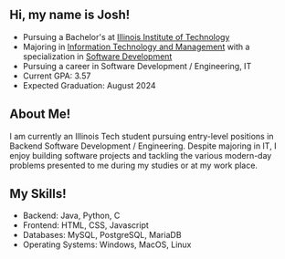 <!--- Main Heading --->
<h2>Hi, my name is Josh!</h2>

<!--- Short Links --->
- Pursuing a Bachelor's at <a href="https://www.iit.edu/">Illinois Institute of Technology</a>
- Majoring in <a href="https://www.iit.edu/itm">Information Technology and Management</a> with a specialization in <a href="https://www.iit.edu/itm/programs/specializations">Software Development</a>
- Pursuing a career in Software Development / Engineering, IT
- Current GPA: 3.57
- Expected Graduation: August 2024

<!--- About Me! --->
<h2>About Me!</h2>
<p>
I am currently an Illinois Tech student pursuing entry-level positions in Backend Software Development / Engineering. Despite majoring in IT, I enjoy building software
projects and tackling the various modern-day problems presented to me during my studies or at my work place.
</p>

<!--- Skills --->
## My Skills!
- Backend: Java, Python, C
- Frontend: HTML, CSS, Javascript
- Databases: MySQL, PostgreSQL, MariaDB
- Operating Systems: Windows, MacOS, Linux
